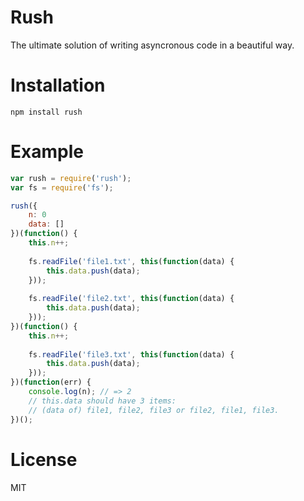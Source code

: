 # Rush

The ultimate solution of writing asyncronous code in a beautiful way.

# Installation

```
npm install rush
```

# Example

```javascript
var rush = require('rush');
var fs = require('fs');

rush({
	n: 0
	data: []
})(function() {
	this.n++;
	
	fs.readFile('file1.txt', this(function(data) {
		this.data.push(data);
	}));
	
	fs.readFile('file2.txt', this(function(data) {
		this.data.push(data);
	}));
})(function() {
	this.n++;
	
	fs.readFile('file3.txt', this(function(data) {
		this.data.push(data);
	}));
})(function(err) {
	console.log(n); // => 2
	// this.data should have 3 items:
	// (data of) file1, file2, file3 or file2, file1, file3.
})();

```

# License

MIT
